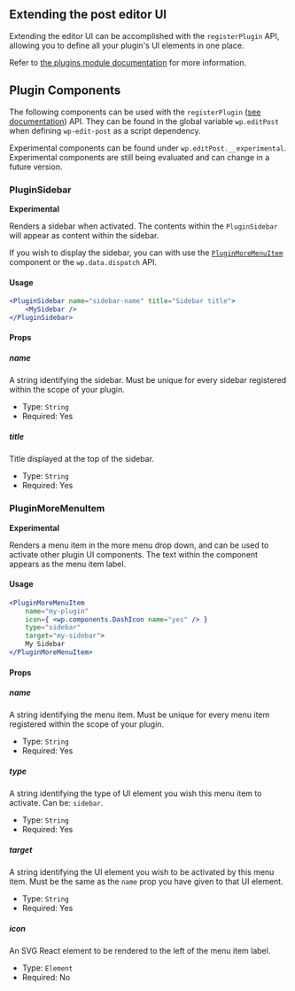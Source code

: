 ## Extending the post editor UI

Extending the editor UI can be accomplished with the `registerPlugin` API, allowing you to define all your plugin's UI elements in one place.

Refer to [the plugins module documentation](../plugins/) for more information.

## Plugin Components

The following components can be used with the `registerPlugin` ([see documentation](../plugins)) API.
They can be found in the global variable `wp.editPost` when defining `wp-edit-post` as a script dependency.

Experimental components can be found under `wp.editPost.__experimental`. Experimental components are still being evaluated and can change in a future version.

### PluginSidebar
**Experimental**

Renders a sidebar when activated. The contents within the `PluginSidebar` will appear as content within the sidebar.

If you wish to display the sidebar, you can with use the [`PluginMoreMenuItem`](#pluginmoremenuitem) component or the `wp.data.dispatch` API.

#### Usage

```jsx
<PluginSidebar name="sidebar-name" title="Sidebar title">
	<MySidebar />
</PluginSidebar>
```

#### Props

##### name

A string identifying the sidebar. Must be unique for every sidebar registered within the scope of your plugin.

- Type: `String`
- Required: Yes

##### title

Title displayed at the top of the sidebar.

- Type: `String`
- Required: Yes


### PluginMoreMenuItem
**Experimental**

Renders a menu item in the more menu drop down, and can be used to activate other plugin UI components.
The text within the component appears as the menu item label.

#### Usage

```jsx
<PluginMoreMenuItem
	name="my-plugin"
	icon={ <wp.components.DashIcon name="yes" /> }
	type="sidebar"
	target="my-sidebar">
	My Sidebar
</PluginMoreMenuItem>
```

#### Props

##### name

A string identifying the menu item. Must be unique for every menu item registered within the scope of your plugin.

- Type: `String`
- Required: Yes

##### type

A string identifying the type of UI element you wish this menu item to activate. Can be: `sidebar`.

- Type: `String`
- Required: Yes

##### target

A string identifying the UI element you wish to be activated by this menu item. Must be the same as the `name` prop you have given to that UI element.

- Type: `String`
- Required: Yes

##### icon

An SVG React element to be rendered to the left of the menu item label.

- Type: `Element`
- Required: No


